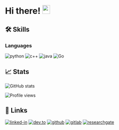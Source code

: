 # Hi there! <img src="https://media.giphy.com/media/hvRJCLFzcasrR4ia7z/giphy.gif" width="25px" height="29px">


## 🛠️ Skills


### Languages
![python](https://img.shields.io/badge/Python-3776AB?style=for-the-badge&logo=python&logoColor=white)
![c++](https://img.shields.io/badge/C%2B%2B-00599C?style=for-the-badge&logo=c%2B%2B&logoColor=white)
![java](https://img.shields.io/badge/Java-ED8B00?style=for-the-badge&logo=java&logoColor=white)
![Go](https://img.shields.io/badge/Go-00ADD8?style=for-the-badge&logo=go&logoColor=white)






## 📈 Stats

![GitHub stats](https://github-readme-stats.vercel.app/api?username=MojitoTea&show_icons=true)  

![Profile views](https://gpvc.arturio.dev/MojitoTea)  

## 🔗 Links

[![linked-in](https://img.shields.io/badge/Linked_In-0077B5?style=for-the-badge&logo=LinkedIn&logoColor=white)](https://www.linkedin.com/in/ni)
[![dev.to](https://img.shields.io/badge/Dev.to-0A0A0A?style=for-the-badge&logo=DevdotTo&logoColor=white)](https://dev.to/mojitotea)
[![github](https://img.shields.io/badge/GitHub-000000?style=for-the-badge&logo=GitHub&logoColor=white)](https://github.com/MojitoTea)
[![gitlab](https://img.shields.io/badge/GitLab-330F63?style=for-the-badge&logo=gitlab&logoColor=white)](https://gitlab.com/MojitoTea)
[![researchgate](https://img.shields.io/badge/Research_Gate-00CCBB.svg?&style=for-the-badge&logo=ResearchGate&logoColor=white)](https://www.researchgate.net/profile/N)

